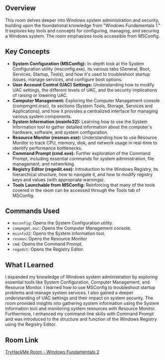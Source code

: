 ## Overview

This room delves deeper into Windows system administration and security, building upon the foundational knowledge from "Windows Fundamentals 1." It explores key tools and concepts for configuring, managing, and securing a Windows system. The room emphasizes tools accessible from MSConfig.

## Key Concepts

* **System Configuration (MSConfig):** In-depth look at the System Configuration utility (msconfig.exe), its various tabs (General, Boot, Services, Startup, Tools), and how it's used to troubleshoot startup issues, manage services, and configure boot options.
* **User Account Control (UAC) Settings:** Understanding how to modify UAC settings, the different levels of UAC, and the security implications of raising or lowering UAC.
* **Computer Management:** Exploring the Computer Management console (compmgmt.msc), its sections (System Tools, Storage, Services and Applications), and how it provides a centralized interface for managing various system components.
* **System Information (msinfo32):** Learning how to use the System Information tool to gather detailed information about the computer's hardware, software, and system configuration.
* **Resource Monitor (resmon.exe):** Understanding how to use Resource Monitor to track CPU, memory, disk, and network usage in real-time to identify performance bottlenecks.
* **Command Prompt (cmd.exe):** Further exploration of the Command Prompt, including essential commands for system administration, file management, and networking.
* **Registry Editor (regedit.exe):** Introduction to the Windows Registry, its hierarchical structure, how to navigate it, and how to modify registry keys and values (with appropriate warnings).
* **Tools Launchable from MSConfig:** Reinforcing that many of the tools covered in the room can be accessed through the Tools tab of MSConfig.

## Commands Used

* `msconfig`: Opens the System Configuration utility.
* `compmgmt.msc`: Opens the Computer Management console.
* `msinfo32`: Opens the System Information tool.
* `resmon`: Opens the Resource Monitor
* `cmd`: Opens the Command Prompt.
* `regedit`: Opens the Registry Editor.

## What I Learned

I expanded my knowledge of Windows system administration by exploring essential tools like System Configuration, Computer Management, and Resource Monitor. I learned how to use MSConfig to troubleshoot startup problems and manage system services. I also gained a deeper understanding of UAC settings and their impact on system security. The room provided insights into gathering system information using the System Information tool and monitoring system resources with Resource Monitor. Furthermore, I enhanced my command-line skills with Command Prompt and was introduced to the structure and function of the Windows Registry using the Registry Editor.

## Room Link

[TryHackMe Room - Windows Fundamentals 2](https://tryhackme.com/room/windowsfundamentals1xbx)
